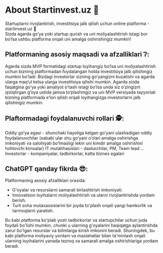 <div class="p-6 bg-white shadow-md rounded-md">
  <h1 class="text-2xl font-semibold mb-4">About Startinvest.uz 🚀</h1>
  <p class="text-gray-700 leading-relaxed mb-4">
    Startuplarni rivojlantirish, investitsiya jalb qilish uchun online platforma - startinvest.uz 🚀<br/>
    <span>Sizda agarda go’ya yoki startup qurish va uni moliyalashtirish istagi bor bo’lsa ushbu platforma orqali uni amalga oshirishingiz mumkin!</span>
  </p>

  <div class="mb-6">
    <h2 class="text-xl font-semibold mb-2">Platformaning asosiy maqsadi va afzalliklari ❔:</h2>
    <p class="text-gray-700 leading-relaxed">
      Agarda sizda MVP formatidagi startup loyihangiz bo’lsa uni moliyalashtirish uchun bizning platformadan foydalangan holda investitsiya jalb qilishingiz mumkin bo’ladi.
      Bizdagi investorlar sizning go’yangizni kuzatishi va agarda ularga maq’ul kelsa ularga investitsiya qilishi mumkin.
      Agarda sizda faqatgina go’ya yoki amaliyot o’tash istagi bo’lsa unda siz o’zingizni qiziqtirgan g’oya ustida jamoa to’plashingiz va uni MVP versiyada tayyorlab bizning platformada e’lon qilish orqali loyihangizga investorlarni jalb qilishingiz mumkin.
    </p>
  </div>

  <div class="mb-6">
    <h2 class="text-xl font-semibold mb-2">Plaftormadagi foydalanuvchi rollari 🕵️:</h2>
    <p class="text-gray-700 leading-relaxed">
      Oddiy go’ya egasi - shunchaki hayoliga kelgan go’yani ulashadigan oddiy foydalanuvchilar (sababi ular shu go’yani o’zlari amalga oshirishga imkoniyati va salohiyati bo’lmasligi lekin uni kimdir amalga oshirishini hohlovchi kimsalar)
      IT mutahhasislari - dasturchilar, PM, Team lead …
      Investorlar - kompaniyalar, tadbirkorlar, katta biznes egalari
    </p>
  </div>

  <div>
    <h2 class="text-xl font-semibold mb-2">ChatGPT qanday fikrda 😎:</h2>
    <p class="text-gray-700 leading-relaxed">
      Platformaning asosiy afzalliklari orasida:
    </p>
    <ul class="list-disc list-inside text-gray-700 leading-relaxed mb-4">
      <li>G'oyalar va resurslarni samarali birlashtirish imkoniyati.</li>
      <li>Innovatsion loyihalarni moliyalashtirish va ularni rivojlantirishda yordam berish.</li>
      <li>Turli soha mutaxassislarini bir joyda to'plash orqali yangi hamkorlik va tarmoqlarni yaratish.</li>
    </ul>
    <p class="text-gray-700 leading-relaxed">
      Bu kabi platforma ko'plab yosh tadbirkorlar va startupchilar uchun juda foydali bo'lishi mumkin, chunki u ularning g'oyalarini haqiqatga aylantirishda zarur bo'lgan resurslar va bilimlarga kirish imkonini beradi. Shuningdek, bu kabi platforma moliyaviy yordam va maslahatlar bilan ta'minlash orqali ularning loyihalarini yanada tezroq va samarali amalga oshirishlariga yordam beradi.
    </p>
  </div>
</div>
